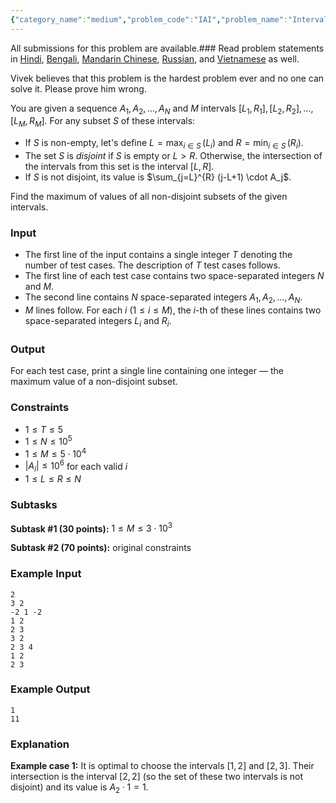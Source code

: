 ```yaml
---
{"category_name":"medium","problem_code":"IAI","problem_name":"Intervals and Intersections","languages_supported":{"0":"C","1":"CPP14","2":"JAVA","3":"PYTH","4":"PYTH 3.6","5":"PYPY","6":"CS2","7":"PAS fpc","8":"PAS gpc","9":"RUBY","10":"PHP","11":"GO","12":"NODEJS","13":"HASK","14":"rust","15":"SCALA","16":"swift","17":"D","18":"PERL","19":"FORT","20":"WSPC","21":"ADA","22":"CAML","23":"ICK","24":"BF","25":"ASM","26":"CLPS","27":"PRLG","28":"ICON","29":"SCM qobi","30":"PIKE","31":"ST","32":"NICE","33":"LUA","34":"BASH","35":"NEM","36":"LISP sbcl","37":"LISP clisp","38":"SCM guile","39":"JS","40":"ERL","41":"TCL","42":"kotlin","43":"PERL6","44":"TEXT","45":"SCM chicken","46":"PYP3","47":"CLOJ","48":"R","49":"COB","50":"FS"},"max_timelimit":4,"source_sizelimit":50000,"problem_author":"vivek_1998299","problem_tester":null,"date_added":"17-05-2019","tags":{"0":"convex","1":"ltime72","2":"medium","3":"prefix","4":"segment","5":"taran_1407","6":"vivek_1998299"},"time":{"view_start_date":1558803600,"submit_start_date":1558803600,"visible_start_date":1558803600,"end_date":1735669800},"is_direct_submittable":false,"layout":"problem"}
---
```

<span class="solution-visible-txt">All submissions for this problem are available.</span>### Read problem statements in [Hindi](http://www.codechef.com/download/translated/LTIME72/hindi/IAI.pdf), [Bengali](http://www.codechef.com/download/translated/LTIME72/bengali/IAI.pdf), [Mandarin Chinese](http://www.codechef.com/download/translated/LTIME72/mandarin/IAI.pdf), [Russian](http://www.codechef.com/download/translated/LTIME72/russian/IAI.pdf), and [Vietnamese](http://www.codechef.com/download/translated/LTIME72/vietnamese/IAI.pdf) as well.

Vivek believes that this problem is the hardest problem ever and no one can solve it. Please prove him wrong.

You are given a sequence $A_1, A_2, \ldots, A_N$ and $M$ intervals $[L_1, R_1], [L_2, R_2], \ldots, [L_M, R_M]$. For any subset $S$ of these intervals:
- If $S$ is non-empty, let's define $L = \mathrm{max}_{i \in S}\,(L_i)$ and $R = \mathrm{min}_{i \in S}\,(R_i)$.
- The set $S$ is *disjoint* if $S$ is empty or $L \gt R$. Otherwise, the intersection of the intervals from this set is the interval $[L, R]$.
- If $S$ is not disjoint, its value is $\sum_{j=L}^{R} (j-L+1) \cdot A_j$.

Find the maximum of values of all non-disjoint subsets of the given intervals.

### Input
- The first line of the input contains a single integer $T$ denoting the number of test cases. The description of $T$ test cases follows.
- The first line of each test case contains two space-separated integers $N$ and $M$.
- The second line contains $N$ space-separated integers $A_1, A_2, \ldots, A_N$.
- $M$ lines follow. For each $i$ ($1 \le i \le M$), the $i$-th of these lines contains two space-separated integers $L_i$ and $R_i$.

### Output
For each test case, print a single line containing one integer ― the maximum value of a non-disjoint subset.

### Constraints 
- $1 \le T \le 5$
- $1 \le N \le 10^5$
- $1 \le M \le 5 \cdot 10^4$
- $|A_i| \le 10^6$ for each valid $i$
- $1 \le L \le R \le N$

### Subtasks
**Subtask #1 (30 points):** $1 \le M \le 3 \cdot 10^3$

**Subtask #2 (70 points):** original constraints

### Example Input
```
2
3 2
-2 1 -2
1 2
2 3
3 2
2 3 4
1 2
2 3	
```

### Example Output
```
1
11
```

### Explanation
**Example case 1:** It is optimal to choose the intervals $[1, 2]$ and $[2, 3]$. Their intersection is the interval $[2, 2]$ (so the set of these two intervals is not disjoint) and its value is $A_2 \cdot 1 = 1$.
